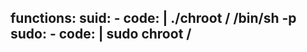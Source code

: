 functions:
  suid:
    - code: |
        ./chroot / /bin/sh -p
  sudo:
    - code: |
        sudo chroot /
---

